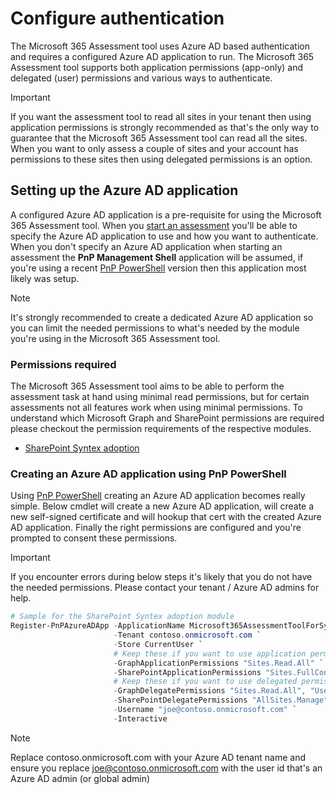 # Configure authentication

The Microsoft 365 Assessment tool uses Azure AD based authentication and requires a configured Azure AD application to run. The Microsoft 365 Assessment tool supports both application permissions (app-only) and delegated (user) permissions and various ways to authenticate.

> [!Important]
> If you want the assessment tool to read all sites in your tenant then using application permissions is strongly recommended as that's the only way to guarantee that the Microsoft 365 Assessment tool can read all the sites. When you want to only assess a couple of sites and your account has permissions to these sites then using delegated permissions is an option.

## Setting up the Azure AD application

A configured Azure AD application is a pre-requisite for using the Microsoft 365 Assessment tool. When you [start an assessment](assess-start.md) you'll be able to specify the Azure AD application to use and how you want to authenticate. When you don't specify an Azure AD application when starting an assessment the **PnP Management Shell** application will be assumed, if you're using a recent [PnP PowerShell](https://pnp.github.io/powershell/) version then this application most likely was setup.

> [!Note]
> It's strongly recommended to create a dedicated Azure AD application so you can limit the needed permissions to what's needed by the module you're using in the Microsoft 365 Assessment tool.

### Permissions required

The Microsoft 365 Assessment tool aims to be able to perform the assessment task at hand using minimal read permissions, but for certain assessments not all features work when using minimal permissions. To understand which Microsoft Graph and SharePoint permissions are required please checkout the permission requirements of the respective modules.

- [SharePoint Syntex adoption](../sharepoint-syntex/requirements.md)

### Creating an Azure AD application using PnP PowerShell

 Using [PnP PowerShell](https://pnp.github.io/powershell/) creating an Azure AD application becomes really simple. Below cmdlet will create a new Azure AD application, will create a new self-signed certificate and will hookup that cert with the created Azure AD application. Finally the right permissions are configured and you're prompted to consent these permissions.

> [!Important]
> If you encounter errors during below steps it's likely that you do not have the needed permissions. Please contact your tenant / Azure AD admins for help.

```PowerShell
# Sample for the SharePoint Syntex adoption module
Register-PnPAzureADApp -ApplicationName Microsoft365AssessmentToolForSyntex `
                       -Tenant contoso.onmicrosoft.com `
                       -Store CurrentUser `
                       # Keep these if you want to use application permissions
                       -GraphApplicationPermissions "Sites.Read.All" `
                       -SharePointApplicationPermissions "Sites.FullControl.All" `
                       # Keep these if you want to use delegated permissions
                       -GraphDelegatePermissions "Sites.Read.All", "User.Read" `
                       -SharePointDelegatePermissions "AllSites.Manage" `
                       -Username "joe@contoso.onmicrosoft.com" `
                       -Interactive
```

> [!Note]
> Replace contoso.onmicrosoft.com with your Azure AD tenant name and ensure you replace joe@contoso.onmicrosoft.com with the user id that's an Azure AD admin (or global admin)
